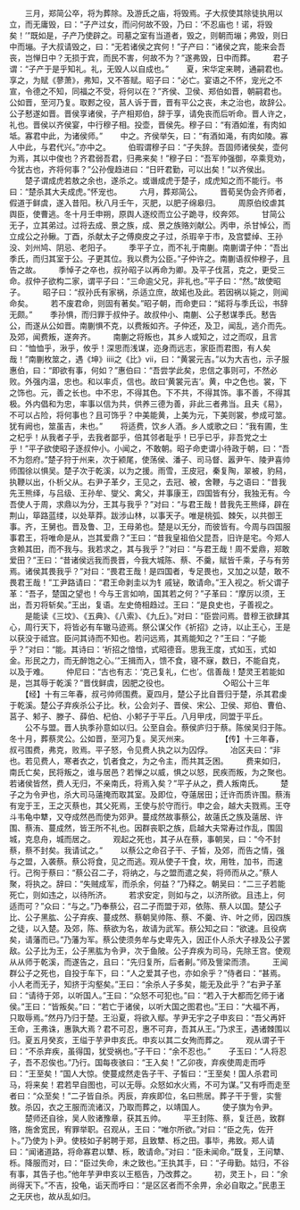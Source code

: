 <!-- { "loadSidebar": true } -->
　　三月，郑简公卒，将为葬除。及游氏之庙，将毁焉。子大叔使其除徒执用以立，而无庸毁，曰：“子产过女，而问何故不毁，乃曰：‘不忍庙也！诺，将毁矣！’”既如是，子产乃使辟之。司墓之室有当道者，毁之，则朝而塴；弗毁，则日中而塴。子大叔请毁之，曰：“无若诸侯之宾何！”子产曰：“诸侯之宾，能来会吾丧，岂惮日中？无损于宾，而民不害，何故不为？”遂弗毁，日中而葬。
　　君子谓：“子产于是乎知礼。礼，无毁人以自成也。”
　　夏，宋华定来聘，通嗣君也。享之，为赋《蓼萧》，弗知，又不答赋。昭子曰：“必亡。宴语之不怀，宠光之不宣，令德之不知，同福之不受，将何以在？”齐侯、卫侯、郑伯如晋，朝嗣君也。公如晋，至河乃复。取郠之役，莒人诉于晋，晋有平公之丧，未之治也，故辞公。公子慭遂如晋。晋侯享诸侯，子产相郑伯，辞于享，请免丧而后听命。晋人许之，礼也。晋侯以齐侯宴，中行穆子相。投壶，晋侯先。穆子曰：“有酒如淮，有肉如坻。寡君中此，为诸侯师。”
　　中之。齐侯举矢，曰：“有酒如渑，有肉如陵。寡人中此，与君代兴。”亦中之。
　　伯瑕谓穆子曰：“子失辞。吾固师诸侯矣，壶何为焉，其以中俊也？齐君弱吾君，归弗来矣！”穆子曰：“吾军帅强御，卒乘竞劝，今犹古也，齐将何事？”公孙傁趋进曰：“日旰君勤，可以出矣！”以齐侯出。
　　楚子谓成虎若敖之余也，遂杀之。或谮成虎于楚子，成虎知之而不能行。书曰：“楚杀其大夫成虎。”怀宠也。
　　六月，葬郑简公。
　　晋荀吴伪会齐师者，假道于鲜虞，遂入昔阳。秋八月壬午，灭肥，以肥子绵皋归。
　　周原伯绞虐其舆臣，使曹逃。冬十月壬申朔，原舆人逐绞而立公子跪寻，绞奔郊。
　　甘简公无子，立其弟过。过将去成、景之族，成、景之族赂刘献公。丙申，杀甘悼公，而立成公之孙鳅。丁酉，杀献太子之傅庾皮之子过，杀瑕辛于市，及宫嬖绰、王孙没、刘州鸠、阴忌、老阳子。
　　季平子立，而不礼于南蒯。南蒯谓子仲：“吾出季氏，而归其室于公。子更其位。我以费为公臣。”子仲许之。南蒯语叔仲穆子，且告之故。
　　季悼子之卒也，叔孙昭子以再命为卿。及平子伐莒，克之，更受三命。叔仲子欲构二家，谓平子曰：“三命逾父兄，非礼也。”平子曰：“然。”故使昭子。
　　昭子曰：“叔孙氏有家祸，杀适立庶，故婼也及此。若因祸以毙之，则闻命矣。
　　若不废君命，则固有著矣。”昭子朝，而命吏曰：“婼将与季氏讼，书辞无颇。”
　　季孙惧，而归罪于叔仲子。故叔仲小、南蒯、公子慭谋季氏。慭告公，而遂从公如晋。南蒯惧不克，以费叛如齐。子仲还，及卫，闻乱，逃介而先。及郊，闻费叛，遂奔齐。
　　南蒯之将叛也，其乡人或知之，过之而叹，且言曰：“恤恤乎，湫乎，攸乎！深思而浅谋，迩身而远志，家臣而君图，有人矣哉！”南蒯枚筮之，遇《坤》ⅱⅱ之《比》ⅴⅱ，曰：“黄裳元吉。”以为大吉也，示子服惠伯，曰：“即欲有事，何如？”惠伯曰：“吾尝学此矣，忠信之事则可，不然必败。外强内温，忠也。和以率贞，信也。故曰‘黄裳元吉’。黄，中之色也。裳，下之饰也。元，善之长也。中不忠，不得其色。下不共，不得其饰。事不善，不得其极。外内倡和为忠，率事以信为共，供养三德为善，非此三者弗当。且夫《易》，不可以占险，将何事也？且可饰乎？中美能黄，上美为元，下美则裳，参成可筮。犹有阙也，筮虽吉，未也。”
　　将适费，饮乡人酒。乡人或歌之曰：“我有圃，生之杞乎！从我者子乎，去我者鄙乎，倍其邻者耻乎！已乎已乎，非吾党之士乎！”平子欲使昭子逐叔仲小。小闻之，不敢朝。昭子命吏谓小待政于朝，曰：“吾不为怨府。”楚子狩于州来，次于颍尾，使荡侯、潘子、司马督、嚣尹午、陵尹喜帅师围徐以惧吴。楚子次于乾溪，以为之援。雨雪，王皮冠，秦复陶，翠被，豹舄，执鞭以出，仆析父从。右尹子革夕，王见之，去冠、被，舍鞭，与之语曰：“昔我先王熊绎，与吕级、王孙牟、燮父、禽父，并事康王，四国皆有分，我独无有。今吾使人于周，求鼎以为分，王其与我乎？”对曰：“与君王哉！昔我先王熊绎，辟在荆山，筚路蓝缕，以处草莽。跋涉山林，以事天子。唯是桃弧、棘矢，以共御王事。齐，王舅也。晋及鲁、卫，王母弟也。楚是以无分，而彼皆有。今周与四国服事君王，将唯命是从，岂其爱鼎？”王曰：“昔我皇祖伯父昆吾，旧许是宅。今郑人贪赖其田，而不我与。我若求之，其与我乎？”对曰：“与君王哉！周不爱鼎，郑敢爱田？”王曰：“昔诸侯远我而畏晋，今我大城陈、蔡、不羹，赋皆千乘，子与有劳焉。诸侯其畏我乎？”对曰：“畏君王哉！是四国者，专足畏也，又加之以楚，敢不畏君王哉！”工尹路请曰：“君王命剥圭以为钅戚铋，敢请命。”王入视之。析父谓子革：“吾子，楚国之望也！今与王言如响，国其若之何？”子革曰：“摩厉以须，王出，吾刃将斩矣。”王出，复语。左史倚相趋过。王曰：“是良史也，子善视之。
　　是能读《三坟》、《五典》、《八索》、《九丘》。”对曰：“臣尝问焉。昔穆王欲肆其心，周行天下，将皆必有车辙马迹焉。祭公谋父作《祈招》之诗，以止王心，王是以获没于祗宫。臣问其诗而不知也。若问远焉，其焉能知之？”王曰：“子能乎？”对曰：“能。其诗曰：‘祈招之愔愔，式昭德音。思我王度，式如玉，式如金。形民之力，而无醉饱之心。’”王揖而入，馈不食，寝不寐，数日，不能自克，以及于难。
　　仲尼曰：“古也有志：‘克己复礼，仁也’。信善哉！楚灵王若能如是，岂其辱于乾溪？”晋伐鲜虞，因肥之役也。
　　
　　
　　◇昭公十三年
　　【经】十有三年春，叔弓帅师围费。夏四月，楚公子比自晋归于楚，杀其君虔于乾溪。楚公子弃疾杀公子比。秋，公会刘子、晋侯、宋公、卫侯、郑伯、曹伯、莒子、邾子、滕子、薛伯、杞伯、小邾子于平丘。八月甲戌，同盟于平丘。
　　公不与盟。晋人执季孙意如以归。公至自会。蔡侯庐归于蔡。陈侯吴归于陈。冬十月，葬蔡灵公。公如晋，至河乃复。吴灭州来。
　　
　　【传】十三年春，叔弓围费，弗克，败焉。平子怒，令见费人执之以为囚俘。
　　冶区夫曰：“非也。若见费人，寒者衣之，饥者食之，为之令主，而共其乏困。
　　费来如归，南氏亡矣，民将叛之，谁与居邑？若惮之以威，惧之以怒，民疾而叛，为之聚也。若诸侯皆然，费人无归，不亲南氏，将焉入矣？”平子从之，费人叛南氏。
　　楚子之为令尹也，杀大司马薳掩而取其室。及即位，夺薳居田；迁许而质许围。蔡洧有宠于王，王之灭蔡也，其父死焉，王使与於守而行。申之会，越大夫戮焉。王夺斗韦龟中犨，又夺成然邑而使为郊尹。蔓成然故事蔡公，故薳氏之族及薳居、许围、蔡洧、蔓成然，皆王所不礼也。因群丧职之族，启越大夫常寿过作乱，围固城，克息舟，城而居之。
　　观起之死也，其子从在蔡，事朝吴，曰：“今不封蔡，蔡不封矣。我请试之。”
　　以蔡公之命召子干、子皙，及郊，而告之情，强与之盟，入袭蔡。蔡公将食，见之而逃。观从使子干食，坎，用牲，加书，而速行。己徇于蔡曰：“蔡公召二子，将纳之，与之盟而遣之矣，将师而从之。”蔡人聚，将执之。辞曰：“失贼成军，而杀余，何益？”乃释之。朝吴曰：“二三子若能死亡，则如违之，以待所济。
　　若求安定，则如与之，以济所欲。且违上，何适而可？”众曰：“与之。”乃奉蔡公，召二子而盟于邓，依陈、蔡人以国。楚公子比、公子黑肱、公子弃疾、蔓成然、蔡朝吴帅陈、蔡、不羹、许、叶之师，因四族之徒，以入楚。及郊，陈、蔡欲为名，故请为武军。蔡公知之曰：“欲速。且役病矣，请藩而已。”乃藩为军。蔡公使须务牟与史卑先入，因正仆人杀大子禄及公子罢敌。公子比为王，公子黑肱为令尹，次于鱼陂。公子弃疾为司马，先除王宫。使观从从师于乾溪，而遂告之，且曰：“先归复所，后者劓。”师及訾梁而溃。
　　王闻群公子之死也，自投于车下，曰：“人之爱其子也，亦如余乎？”侍者曰：“甚焉。小人老而无子，知挤于沟壑矣。”王曰：“余杀人子多矣，能无及此乎？”右尹子革曰：“请待于郊，以听国人。”王曰：“众怒不可犯也。”曰：“若入于大都而乞师于诸侯。”王曰：“皆叛矣。”曰：“若亡于诸侯，以听大国之图君也。”王曰：“大福不再，只取辱焉。”然丹乃归于楚。王沿夏，将欲入鄢。芋尹无宇之子申亥曰：“吾父再奸王命，王弗诛，惠孰大焉？君不可忍，惠不可弃，吾其从王。”乃求王，遇诸棘围以归。夏五月癸亥，王缢于芋尹申亥氏。申亥以其二女殉而葬之。
　　观从谓子干曰：“不杀弃疾，虽得国，犹受祸也。”子干曰：“余不忍也。”
　　子玉曰：“人将忍子，吾不忍俟也。”乃行。国每夜骇曰：“王入矣！”乙卯夜，弃疾使周走而呼曰：“王至矣！”国人大惊。使蔓成然走告子干、子皙曰：“王至矣！国人杀君司马，将来矣！君若早自图也，可以无辱。众怒如水火焉，不可为谋。”又有呼而走至者曰：“众至矣！”二子皆自杀。丙辰，弃疾即位，名曰熊居。葬子干于訾，实訾敖。杀囚，衣之王服而流诸汉，乃取而葬之，以靖国人。
　　使子旗为令尹。
　　楚师还自徐，吴人败诸豫章，获其五帅。
　　平王封陈、蔡，复迁邑，致群赂，施舍宽民，宥罪举职。召观从，王曰：“唯尔所欲。”对曰：“臣之先，佐开卜。”乃使为卜尹。使枝如子躬聘于郑，且致犨、栎之田。事毕，弗致。郑人请曰：“闻诸道路，将命寡君以犨、栎，敢请命。”对曰：“臣未闻命。”既复，王问犨、栎。降服而对，曰：“臣过失命，未之致也。”王执其手，曰：“子毋勤。姑归，不谷有事，其告子也。”他年芋尹申亥以王柩告，乃改葬之。
　　初，灵王卜，曰：“余尚得天下。”不吉，投龟，诟天而呼曰：“是区区者而不余畀，余必自取之。”民患王之无厌也，故从乱如归。
